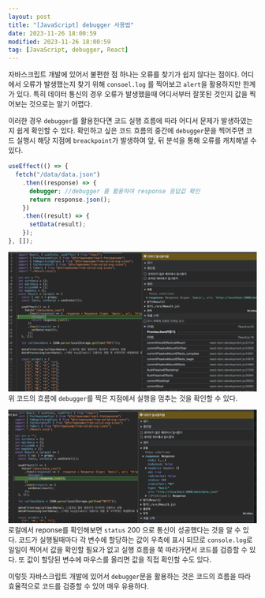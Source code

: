 ```yaml
---
layout: post
title: "[JavaScript] debugger 사용법"
date: 2023-11-26 18:00:59
modified: 2023-11-26 18:00:59
tag: [JavaScript, debugger, React]
---
```


자바스크립트 개발에 있어서 불편한 점 하나는 오류를 찾기가 쉽지 않다는 점이다. 어디에서 오류가 발생했는지 찾기 위해 `consoel.log` 를 찍어보고 `alert`을 활용하지만 한계가 있다. 특히 데이터 통신의 경우 오류가 발생했을때 어디서부터 잘못된 것인지 값을 찍어보는 것으로는 알기 어렵다.

이러한 경우 `debugger`를 활용한다면 코드 실행 흐름에 따라 어디서 문제가 발생하였는지 쉽게 확인할 수 있다. 확인하고 싶은 코드 흐름의 중간에 `debugger`문을 찍어주면 코드 실행시 해당 지점에 `breackpoint`가 발생하여 앞, 뒤 분석을 통해 오류를 캐치해낼 수 있다.

```javascript
useEffect(() => {
  fetch("/data/data.json")
    .then((response) => {
      debugger; //debugger 를 활용하여 response 응답값 확인
      return response.json();
    })
    .then((result) => {
      setData(result);
    });
}, []);
```

![debugger01](/images/post/debugger01.png)
위 코드의 흐름에 `debugger`를 찍은 지점에서 실행을 멈추는 것을 확인할 수 있다.

![debugger02](/images/post/debugger02.png)
로컬에서 reponse를 확인해보면 `status` 200 으로 통신이 성공했다는 것을 알 수 있다. 코드가 실행될때마다 각 변수에 할당하는 값이 우측에 표시 되므로 `console.log`로 일일이 찍어서 값을 확인할 필요가 없고 실행 흐름을 쭉 따라가면서 코드를 검증할 수 있다. 또 값이 할당된 변수에 마우스를 올리면 값을 직접 확인할 수도 있다.

이렇듯 자바스크립트 개발에 있어서 `debugger`문을 활용하는 것은 코드의 흐름을 따라 효율적으로 코드를 검증할 수 있어 매우 유용하다.
